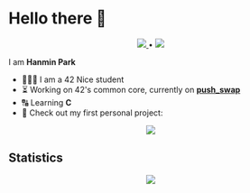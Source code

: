 # Hello there 👋
<div align="center">
  <p>
    <a href="https://profile.intra.42.fr/users/hanmpark">
      <img src="https://badgen.net/badge/Born2Code/hanmpark/blue?cache=86400&icon=https://meta.intra.42.fr/images/42_logo.svg">
    </a>
    •
    <a href="https://www.linkedin.com/in/hanmin-park-83239718b/">
      <img src="https://badgen.net/badge/LinkedIn/Hanmin Park/cyan?icon=chrome">
    </a>
  </p>
</div>

I am **Hanmin Park**  

- 👨🏻‍💻 I am a 42 Nice student
- ⏳ Working on 42's common core, currently on [**push_swap**](https://github.com/Nonino42/push_swap/)
- 🔠 Learning **C**
- 🌱 Check out my first personal project:
<div align="center">
  <a href="https://github.com/Nonino42/scholarship_logtime">
    <img src="https://github-readme-stats.vercel.app/api/pin/?username=Nonino42&repo=scholarship_logtime&theme=tokyonight">
  </a>
</div>

## Statistics

<div align ="center">
  <a href="https://github.com/Nonino42">
    <img src="https://github-readme-stats.vercel.app/api?username=nonino42&count_private=true&show_icons=true&theme=tokyonight"/>
  </a>
</div>
